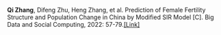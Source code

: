 

**Qi Zhang**, Difeng Zhu, Heng Zhang, et al. Prediction of Female Fertility Structure and Population Change in China by Modified SIR Model [C]. Big Data and Social Computing, 2022: 57-79.[[Link]](https://link.springer.com/chapter/10.1007/978-981-19-7532-5_4)


